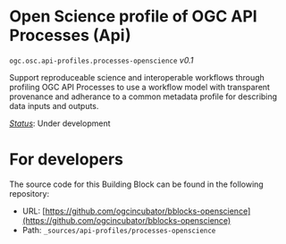 
# Open Science profile of OGC API Processes (Api)

`ogc.osc.api-profiles.processes-openscience` *v0.1*

Support reproduceable science and interoperable workflows through profiling OGC API Processes to use a workflow model with transparent provenance and adherance to a common metadata profile for describing data inputs and outputs.

[*Status*](http://www.opengis.net/def/status): Under development


# For developers

The source code for this Building Block can be found in the following repository:

* URL: [https://github.com/ogcincubator/bblocks-openscience](https://github.com/ogcincubator/bblocks-openscience)
* Path: `_sources/api-profiles/processes-openscience`


